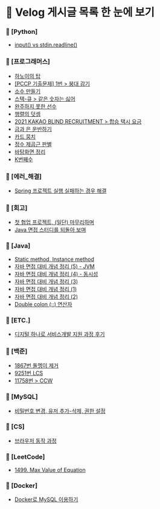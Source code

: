 # 📌 Velog 게시글 목록 한 눈에 보기
### 📁 [Python]
- [input() vs stdin.readline()](./[Python]/[Python]_input()_vs_stdin.readline().md)  
### 📁 [프로그래머스]
- [하노이의 탑](./[프로그래머스]/[프로그래머스]_하노이의_탑.md)  
- [[PCCP 기출문제] 1번 > 붕대 감기](./[프로그래머스]/[프로그래머스]_[PCCP_기출문제]_1번_>_붕대_감기.md)  
- [소수 만들기](./[프로그래머스]/[프로그래머스]_소수_만들기.md)  
- [스택-큐 > 같은 숫자는 싫어](./[프로그래머스]/[프로그래머스]_스택-큐_>_같은_숫자는_싫어.md)  
- [완주하지 못한 선수](./[프로그래머스]/[프로그래머스]_완주하지_못한_선수.md)  
- [행렬의 덧셈](./[프로그래머스]/[프로그래머스]_행렬의_덧셈.md)  
- [2021 KAKAO BLIND RECRUITMENT > 합승 택시 요금](./[프로그래머스]/[프로그래머스]_2021_KAKAO_BLIND_RECRUITMENT_>_합승_택시_요금.md)  
- [금과 은 운반하기](./[프로그래머스]/[프로그래머스]_금과_은_운반하기.md)  
- [카드 뭉치](./[프로그래머스]/[프로그래머스]_카드_뭉치.md)  
- [정수 제곱근 판별](./[프로그래머스]/[프로그래머스]_정수_제곱근_판별.md)  
- [바탕화면 정리](./[프로그래머스]/[프로그래머스]_바탕화면_정리.md)  
- [K번째수](./[프로그래머스]/[프로그래머스]_K번째수.md)  
### 📁 [에러_해결]
- [Spring 프로젝트 실행 실패하는 경우 해결](./[에러_해결]/[에러_해결]_Spring_프로젝트_실행_실패하는_경우_해결.md)  
### 📁 [회고]
- [첫 협업 프로젝트, (일단) 마무리하며](./[회고]/[회고]_첫_협업_프로젝트,_(일단)_마무리하며.md)  
- [Java 면접 스터디를 되돌아 보며](./[회고]/[회고]_Java_면접_스터디를_되돌아_보며.md)  
### 📁 [Java]
- [Static method, Instance method](./[Java]/[Java]_Static_method,_Instance_method.md)  
- [자바 면접 대비 개념 정리 (5) - JVM](./[Java]/[Java]_자바_면접_대비_개념_정리_(5)_-_JVM.md)  
- [자바 면접 대비 개념 정리 (4) - 동시성](./[Java]/[Java]_자바_면접_대비_개념_정리_(4)_-_동시성.md)  
- [자바 면접 대비 개념 정리 (3)](./[Java]/[Java]_자바_면접_대비_개념_정리_(3).md)  
- [자바 면접 대비 개념 정리 (1)](./[Java]/[Java]_자바_면접_대비_개념_정리_(1).md)  
- [자바 면접 대비 개념 정리 (2)](./[Java]/[Java]_자바_면접_대비_개념_정리_(2).md)  
- [Double colon (::) 연산자](./[Java]/[Java]_Double_colon_(::)_연산자.md)  
### 📁 [ETC.]
- [디지털 하나로 서비스개발 지원 과정 후기](./[ETC.]/디지털_하나로_서비스개발_지원_과정_후기.md)  
### 📁 [백준]
- [1867번 돌멩이 제거](./[백준]/[백준]_1867번_돌멩이_제거.md)  
- [9251번 LCS](./[백준]/[백준]_9251번_LCS.md)  
- [11758번 > CCW](./[백준]/[백준]_11758번_>_CCW.md)  
### 📁 [MySQL]
- [비밀번호 변경, 유저 추가-삭제, 권한 설정](./[MySQL]/[MySQL]_비밀번호_변경,_유저_추가-삭제,_권한_설정.md)  
### 📁 [CS]
- [브라우저 동작 과정](./[CS]/[CS]_브라우저_동작_과정.md)  
### 📁 [LeetCode]
- [1499. Max Value of Equation](./[LeetCode]/[LeetCode]_1499._Max_Value_of_Equation.md)  
### 📁 [Docker]
- [Docker로 MySQL 이용하기](./[Docker]/[Docker]_Docker로_MySQL_이용하기.md)  
